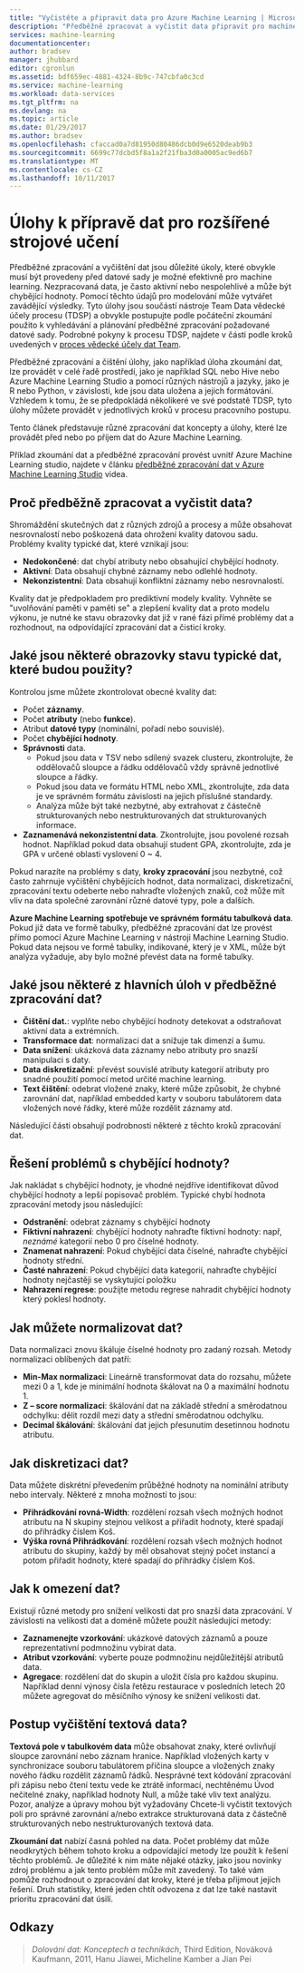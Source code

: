 ```yaml
---
title: "Vyčistěte a připravit data pro Azure Machine Learning | Microsoft Docs"
description: "Předběžně zpracovat a vyčistit data připravit pro machine learning."
services: machine-learning
documentationcenter: 
author: bradsev
manager: jhubbard
editor: cgronlun
ms.assetid: bdf659ec-4881-4324-8b9c-747cbfa0c3cd
ms.service: machine-learning
ms.workload: data-services
ms.tgt_pltfrm: na
ms.devlang: na
ms.topic: article
ms.date: 01/29/2017
ms.author: bradsev
ms.openlocfilehash: cfaccad0a7d81950d80486dcb0d9e6520deab9b3
ms.sourcegitcommit: 6699c77dcbd5f8a1a2f21fba3d0a0005ac9ed6b7
ms.translationtype: MT
ms.contentlocale: cs-CZ
ms.lasthandoff: 10/11/2017
---
```

# <a name="tasks-to-prepare-data-for-enhanced-machine-learning"></a>Úlohy k přípravě dat pro rozšířené strojové učení
Předběžné zpracování a vyčištění dat jsou důležité úkoly, které obvykle musí být provedeny před datové sady je možné efektivně pro machine learning. Nezpracovaná data, je často aktivní nebo nespolehlivé a může být chybějící hodnoty. Pomocí těchto údajů pro modelování může vytvářet zavádějící výsledky. Tyto úlohy jsou součástí nástroje Team Data vědecké účely procesu (TDSP) a obvykle postupujte podle počáteční zkoumání použito k vyhledávání a plánování předběžné zpracování požadované datové sady. Podrobné pokyny k procesu TDSP, najdete v části podle kroků uvedených v [proces vědecké účely dat Team](https://azure.microsoft.com/documentation/learning-paths/cortana-analytics-process/).

Předběžné zpracování a čištění úlohy, jako například úloha zkoumání dat, lze provádět v celé řadě prostředí, jako je například SQL nebo Hive nebo Azure Machine Learning Studio a pomocí různých nástrojů a jazyky, jako je R nebo Python, v závislosti, kde jsou data uložena a jejich formátování. Vzhledem k tomu, že se předpokládá několikeré ve své podstatě TDSP, tyto úlohy můžete provádět v jednotlivých kroků v procesu pracovního postupu.

Tento článek představuje různé zpracování dat koncepty a úlohy, které lze provádět před nebo po příjem dat do Azure Machine Learning.

Příklad zkoumání dat a předběžné zpracování provést uvnitř Azure Machine Learning studio, najdete v článku [předběžné zpracování dat v Azure Machine Learning Studio](https://azure.microsoft.com/documentation/videos/preprocessing-data-in-azure-ml-studio/) videa.

## <a name="why-pre-process-and-clean-data"></a>Proč předběžně zpracovat a vyčistit data?
Shromáždění skutečných dat z různých zdrojů a procesy a může obsahovat nesrovnalostí nebo poškozená data ohrožení kvality datovou sadu. Problémy kvality typické dat, které vznikají jsou:

* **Nedokončené**: dat chybí atributy nebo obsahující chybějící hodnoty.
* **Aktivní**: Data obsahují chybné záznamy nebo odlehlé hodnoty.
* **Nekonzistentní**: Data obsahují konfliktní záznamy nebo nesrovnalostí.

Kvality dat je předpokladem pro prediktivní modely kvality. Vyhněte se "uvolňování paměti v paměti se" a zlepšení kvality dat a proto modelu výkonu, je nutné ke stavu obrazovky dat již v rané fázi přímé problémy dat a rozhodnout, na odpovídající zpracování dat a čisticí kroky.

## <a name="what-are-some-typical-data-health-screens-that-are-employed"></a>Jaké jsou některé obrazovky stavu typické dat, které budou použity?
Kontrolou jsme můžete zkontrolovat obecné kvality dat:

* Počet **záznamy**.
* Počet **atributy** (nebo **funkce**).
* Atribut **datové typy** (nominální, pořadí nebo souvislé).
* Počet **chybějící hodnoty**.
* **Správnosti** data.
  * Pokud jsou data v TSV nebo sdílený svazek clusteru, zkontrolujte, že oddělovačů sloupce a řádku oddělovačů vždy správně jednotlivé sloupce a řádky.
  * Pokud jsou data ve formátu HTML nebo XML, zkontrolujte, zda data je ve správném formátu závislosti na jejich příslušné standardy.
  * Analýza může být také nezbytné, aby extrahovat z částečně strukturovaných nebo nestrukturovaných dat strukturovaných informace.
* **Zaznamenává nekonzistentní data**. Zkontrolujte, jsou povolené rozsah hodnot. Například pokud data obsahují student GPA, zkontrolujte, zda je GPA v určené oblasti vyslovení 0 ~ 4.

Pokud narazíte na problémy s daty, **kroky zpracování** jsou nezbytné, což často zahrnuje vyčištění chybějících hodnot, data normalizaci, diskretizační, zpracování textu odeberte nebo nahraďte vložených znaků, což může mít vliv na data společné zarovnání různé datové typy, pole a dalších.

**Azure Machine Learning spotřebuje ve správném formátu tabulková data**.  Pokud již data ve formě tabulky, předběžné zpracování dat lze provést přímo pomocí Azure Machine Learning v nástroji Machine Learning Studio.  Pokud data nejsou ve formě tabulky, indikované, který je v XML, může být analýza vyžaduje, aby bylo možné převést data na formě tabulky.  

## <a name="what-are-some-of-the-major-tasks-in-data-pre-processing"></a>Jaké jsou některé z hlavních úloh v předběžné zpracování dat?
* **Čištění dat.**: vyplňte nebo chybějící hodnoty detekovat a odstraňovat aktivní data a extrémních.
* **Transformace dat**: normalizaci dat a snižuje tak dimenzí a šumu.
* **Data snížení**: ukázková data záznamy nebo atributy pro snazší manipulaci s daty.
* **Data diskretizační**: převést souvislé atributy kategorií atributy pro snadné použití pomocí metod určité machine learning.
* **Text čištění**: odebrat vložené znaky, které může způsobit, že chybné zarovnání dat, například embedded karty v souboru tabulátorem data vložených nové řádky, které může rozdělit záznamy atd.

Následující části obsahují podrobnosti některé z těchto kroků zpracování dat.

## <a name="how-to-deal-with-missing-values"></a>Řešení problémů s chybějící hodnoty?
Jak nakládat s chybějící hodnoty, je vhodné nejdříve identifikovat důvod chybějící hodnoty a lepší popisovač problém. Typické chybí hodnota zpracování metody jsou následující:

* **Odstranění**: odebrat záznamy s chybějící hodnoty
* **Fiktivní nahrazení**: chybějící hodnoty nahraďte fiktivní hodnoty: např, *neznámé* kategorií nebo 0 pro číselné hodnoty.
* **Znamenat nahrazení**: Pokud chybějící data číselné, nahraďte chybějící hodnoty střední.
* **Časté nahrazení**: Pokud chybějící data kategorií, nahraďte chybějící hodnoty nejčastěji se vyskytující položku
* **Nahrazení regrese**: použijte metodu regrese nahradit chybějící hodnoty který poklesl hodnoty.  

## <a name="how-to-normalize-data"></a>Jak můžete normalizovat dat?
Data normalizaci znovu škáluje číselné hodnoty pro zadaný rozsah. Metody normalizaci oblíbených dat patří:

* **Min-Max normalizaci**: Lineárně transformovat data do rozsahu, můžete mezi 0 a 1, kde je minimální hodnota škálovat na 0 a maximální hodnotu 1.
* **Z – score normalizaci**: škálování dat na základě střední a směrodatnou odchylku: dělit rozdíl mezi daty a střední směrodatnou odchylku.
* **Decimal škálování**: škálování dat jejich přesunutím desetinnou hodnotu atributu.  

## <a name="how-to-discretize-data"></a>Jak diskretizaci dat?
Data můžete diskrétní převedením průběžné hodnoty na nominální atributy nebo intervaly. Některé z mnoha možností to jsou:

* **Přihrádkování rovná-Width**: rozdělení rozsah všech možných hodnot atributu na N skupiny stejnou velikost a přiřadit hodnoty, které spadají do přihrádky číslem Koš.
* **Výška rovná Přihrádkování**: rozdělení rozsah všech možných hodnot atributu do skupiny, každý by měl obsahovat stejný počet instancí a potom přiřadit hodnoty, které spadají do přihrádky číslem Koš.  

## <a name="how-to-reduce-data"></a>Jak k omezení dat?
Existují různé metody pro snížení velikosti dat pro snazší data zpracování. V závislosti na velikosti dat a doméně můžete použít následující metody:

* **Zaznamenejte vzorkování**: ukázkové datových záznamů a pouze reprezentativní podmnožinu vybírat data.
* **Atribut vzorkování**: vyberte pouze podmnožinu nejdůležitější atributů data.  
* **Agregace**: rozdělení dat do skupin a uložit čísla pro každou skupinu. Například denní výnosy čísla řetězu restaurace v posledních letech 20 můžete agregovat do měsíčního výnosy ke snížení velikosti dat.  

## <a name="how-to-clean-text-data"></a>Postup vyčištění textová data?
**Textová pole v tabulkovém data** může obsahovat znaky, které ovlivňují sloupce zarovnání nebo záznam hranice. Například vložených karty v synchronizace souboru tabulátorem příčina sloupce a vložených znaky nového řádku rozdělit záznamů řádků. Nesprávné text kódování zpracování při zápisu nebo čtení textu vede ke ztrátě informací, nechtěnému Úvod nečitelné znaky, například hodnoty Null, a může také vliv text analýzu. Pozor, analýze a úpravy mohou být vyžadovány Chcete-li vyčistit textových polí pro správné zarovnání a/nebo extrakce strukturovaná data z částečně strukturovaných nebo nestrukturovaných textová data.

**Zkoumání dat** nabízí časná pohled na data. Počet problémy dat může neodkrytých během tohoto kroku a odpovídající metody lze použít k řešení těchto problémů.  Je důležité k nim máte nějaké otázky, jako jsou novinky zdroj problému a jak tento problém může mít zavedený. To také vám pomůže rozhodnout o zpracování dat kroky, které je třeba přijmout jejich řešení. Druh statistiky, které jeden chtít odvozena z dat lze také nastavit prioritu zpracování dat úsilí.

## <a name="references"></a>Odkazy
> *Dolování dat: Konceptech a technikách*, Third Edition, Nováková Kaufmann, 2011, Hanu Jiawei, Micheline Kamber a Jian Pei
> 
> 

